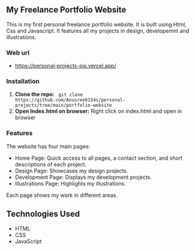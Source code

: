 
## My Freelance Portfolio Website
This is my first personal freelance portfolio website. It is built using Html, Css and Javascript. It features all my projects in design, developemnt and illustrations.

### Web url
- https://personal-projects-psi.vercel.app/
### Installation
1. **Clone the repo:** ` git clone https://github.com/Anusree6154s/personal-projects/tree/main/portfolio-website`
2. **Open Index.html on browser:** Right click on index.html and open in browser

### Features
 The website has four main pages:
- Home Page: Quick access to all pages, a contact section, and short descriptions of each project.
- Design Page: Showcases my design projects.
- Development Page: Displays my development projects.
- Illustrations Page: Highlights my illustrations.
  
Each page shows my work in different areas.

## Technologies Used
   - HTML
   - CSS
   - JavaScript

